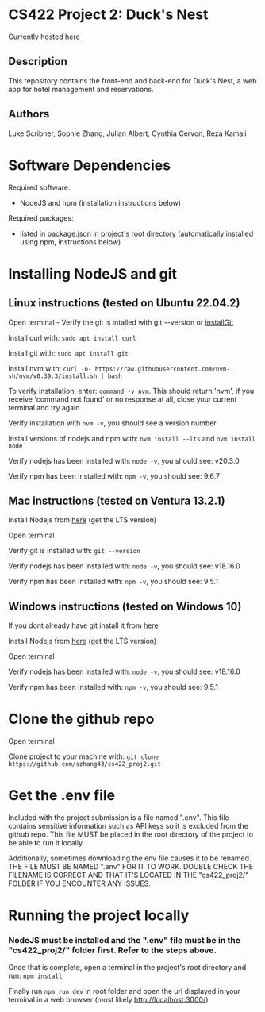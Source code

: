 # CS422 Project 2: Duck's Nest
Currently hosted [here](https://lukescribner.com/)

## Description
This repository contains the front-end and back-end for Duck's Nest, a web app for hotel management and reservations.

## Authors
Luke Scribner, Sophie Zhang, Julian Albert, Cynthia Cervon, Reza Kamali

# Software Dependencies

Required software:
* NodeJS and npm (installation instructions below)

Required packages:
* listed in package.json in project's root directory (automatically installed using npm, instructions below)



# Installing NodeJS and git

## Linux instructions (tested on Ubuntu 22.04.2)
Open terminal - Verify the git is intalled with git --version or [installGit](https://git-scm.com/book/en/v2/Getting-Started-Installing-Git)

Install curl with: `sudo apt install curl`

Install git with: `sudo apt install git`

Install nvm with: `curl -o- https://raw.githubusercontent.com/nvm-sh/nvm/v0.39.3/install.sh | bash`

To verify installation, enter: `command -v nvm`. This should return 'nvm', if you receive 'command not found' or no response at all, close your current terminal and try again

Verify installation with `nvm -v`, you should see a version number

Install versions of nodejs and npm with: `nvm install --lts` and `nvm install node`

Verify nodejs has been installed with: `node -v`, you should see: v20.3.0

Verify npm has been installed with: `npm -v`, you should see: 9.6.7





## Mac instructions (tested on Ventura 13.2.1)
Install Nodejs from [here](https://nodejs.org/en/download) (get the LTS version) 

Open terminal

Verify git is installed with: `git --version`
 

Verify nodejs has been installed with: `node -v`, you should see: v18.16.0

Verify npm has been installed with: `npm -v`, you should see: 9.5.1


## Windows instructions (tested on Windows 10)
If you dont already have git install it from [here](https://git-scm.com/download/win)

Install Nodejs from [here](https://nodejs.org/en/download) (get the LTS version)  

Open terminal

Verify nodejs has been installed with: `node -v`, you should see: v18.16.0

Verify npm has been installed with: `npm -v`, you should see: 9.5.1

# Clone the github repo
Open terminal

Clone project to your machine with: `git clone https://github.com/szhang43/cs422_proj2.git`

# Get the .env file

Included with the project submission is a file named ".env". This file contains sensitive information such as API keys so it is excluded from the github repo. This file MUST be placed in the root directory of the project to be able to run it locally.

Additionally, sometimes downloading the env file causes it to be renamed. THE FILE MUST BE NAMED ".env" FOR IT TO WORK. DOUBLE CHECK THE FILENAME IS CORRECT AND THAT IT'S LOCATED IN THE "cs422_proj2/" FOLDER IF YOU ENCOUNTER ANY ISSUES.



# Running the project locally
### NodeJS must be installed and the ".env" file must be in the "cs422_proj2/" folder first. Refer to the steps above.

Once that is complete, open a terminal in the project's root directory and run: `npm install`

Finally run `npm run dev` in root folder and open the url displayed in your terminal in a web browser (most likely [http://localhost:3000/](http://localhost:3000/))

